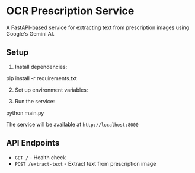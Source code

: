 # OCR Prescription Service

A FastAPI-based service for extracting text from prescription images using Google's Gemini AI.

## Setup

1. Install dependencies:

pip install -r requirements.txt


2. Set up environment variables:


3. Run the service:

python main.py

The service will be available at `http://localhost:8000`

## API Endpoints

- `GET /` - Health check
- `POST /extract-text` - Extract text from prescription image

